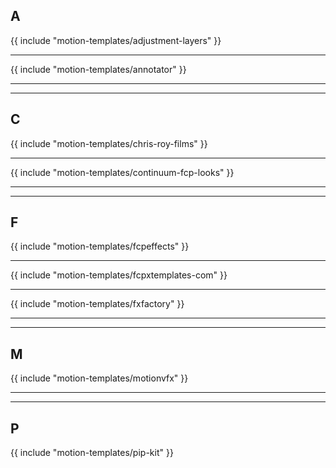 ## A

{{ include "motion-templates/adjustment-layers" }}

---

{{ include "motion-templates/annotator" }}

---


---

## C

{{ include "motion-templates/chris-roy-films" }}

---

{{ include "motion-templates/continuum-fcp-looks" }}

---


---

## F

{{ include "motion-templates/fcpeffects" }}

---

{{ include "motion-templates/fcpxtemplates-com" }}

---

{{ include "motion-templates/fxfactory" }}

---


---

## M

{{ include "motion-templates/motionvfx" }}

---


---

## P

{{ include "motion-templates/pip-kit" }}

